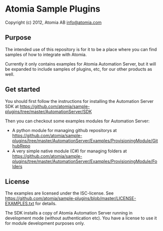 Atomia Sample Plugins
=====================

Copyright (c) 2012, Atomia AB <info@atomia.com>

Purpose
-------

The intended use of this repository is for it to be a place where you can find
samples of how to integrate with Atomia.

Currently it only contains examples for Atomia Automation Server, but it will
be expanded to include samples of plugins, etc, for our other products
as well.

Get started
-----------

You should first follow the instructions for installing
the Automation Server SDK at
https://github.com/atomia/sample-plugins/tree/master/AutomationServer/SDK

Then you can checkout some examples modules for Automation Server:

* A python module for managing github repositorys at https://github.com/atomia/sample-plugins/tree/master/AutomationServer/Examples/ProvisioningModule/GithubRepo
* A very simple native module (C#) for managing folders at https://github.com/atomia/sample-plugins/tree/master/AutomationServer/Examples/ProvisioningModule/Folders

License
-------

The examples are licensed under the ISC-license. See https://github.com/atomia/sample-plugins/blob/master/LICENSE-EXAMPLES.txt for details.

The SDK installs a copy of Atomia Automation Server running in development mode (without authentication etc). You have a license to use it for module development
purposes only.
